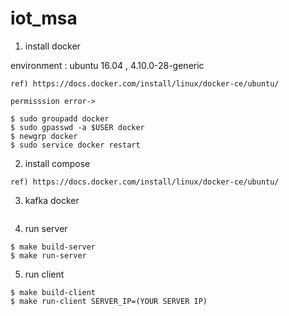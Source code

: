 # iot_msa

1. install docker  
  
environment : ubuntu 16.04 , 4.10.0-28-generic  
```
ref) https://docs.docker.com/install/linux/docker-ce/ubuntu/  

permisssion error->

$ sudo groupadd docker   
$ sudo gpasswd -a $USER docker  
$ newgrp docker  
$ sudo service docker restart
```
2. install compose
```
ref) https://docs.docker.com/install/linux/docker-ce/ubuntu/
```
3.  kafka docker
```

```
4. run server
```
$ make build-server
$ make run-server
```

5.  run client
```
$ make build-client
$ make run-client SERVER_IP=(YOUR SERVER IP) 

```
